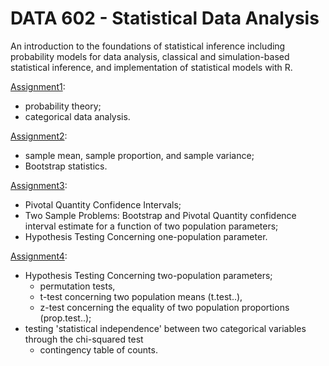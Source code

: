 # DATA 602 - Statistical Data Analysis
An introduction to the foundations of statistical inference including probability models for data analysis, classical and simulation-based statistical inference, and implementation of statistical models with R.

[Assignment1](01_assignment/solution.md): 
- probability theory; 
- categorical data analysis.

[Assignment2](02_assignment/solution.md): 
- sample mean, sample proportion, and sample variance; 
- Bootstrap statistics.

[Assignment3](01_assignment/solutions.md): 
- Pivotal Quantity Confidence Intervals; 
- Two Sample Problems: Bootstrap and Pivotal Quantity confidence interval estimate for a function of two population parameters; 
- Hypothesis Testing Concerning one-population parameter.

[Assignment4](01_assignment/solution.md): 
- Hypothesis Testing Concerning two-population parameters;
  - permutation tests, 
  - t-test concerning two population means (t.test..), 
  - z-test concerning the equality of two population proportions (prop.test..);
- testing 'statistical independence' between two categorical variables through the chi-squared test
  - contingency table of counts.  
